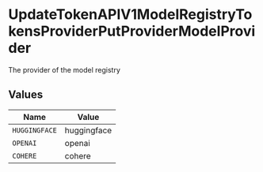 # UpdateTokenAPIV1ModelRegistryTokensProviderPutProviderModelProvider

The provider of the model registry


## Values

| Name          | Value         |
| ------------- | ------------- |
| `HUGGINGFACE` | huggingface   |
| `OPENAI`      | openai        |
| `COHERE`      | cohere        |